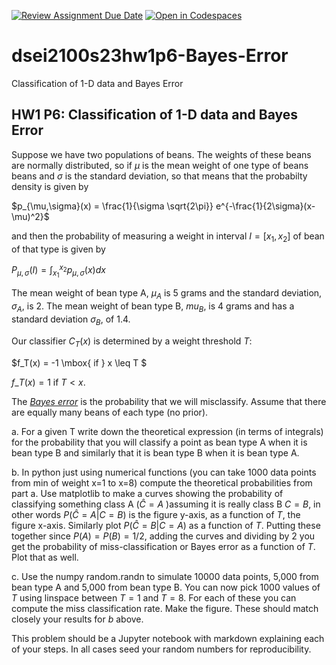 [![Review Assignment Due Date](https://classroom.github.com/assets/deadline-readme-button-24ddc0f5d75046c5622901739e7c5dd533143b0c8e959d652212380cedb1ea36.svg)](https://classroom.github.com/a/M2Ft8-Zx)
[![Open in Codespaces](https://classroom.github.com/assets/launch-codespace-7f7980b617ed060a017424585567c406b6ee15c891e84e1186181d67ecf80aa0.svg)](https://classroom.github.com/open-in-codespaces?assignment_repo_id=13798537)
# dsei2100s23hw1p6-Bayes-Error
Classification of 1-D data and Bayes Error

## HW1 P6: Classification of 1-D data and Bayes Error

Suppose we have two populations of beans. The weights of these beans are normally distributed, so if $\mu$ is the mean weight of one type of beans beans and $\sigma$ is the standard deviation, so that means that the probabilty density is given by 
    
$p_{\mu,\sigma}(x) = \frac{1}{\sigma \sqrt{2\pi}} e^{-\frac{1}{2\sigma}(x-\mu)^2}$

and then the probability of measuring a weight in interval $I=[x_1,x_2]$ of bean of that type is given by

$P_{\mu,\sigma}(I) = \int_{x_1}^{x_2} p_{\mu,\sigma}(x) dx$

The mean weight of bean type A, $\mu_A$ is 5 grams and the standard deviation, $\sigma_A$, is 2. The mean weight of bean type B, $mu_B$, is 4 grams and has a standard deviation $\sigma_B$, of  1.4.

Our classifier $C_T(x)$ is determined by a weight threshold $T$:

$f\_T(x) = -1 \mbox{ if } x \leq T $

$f\_T(x) = 1  \mbox{ if } T < x  .$

The [*Bayes error*](https://en.wikipedia.org/wiki/Bayes_error_rate) is the probability that we will misclassify. Assume  that there are equally many beans of each type (no prior).

a. For a given T write down the theoretical expression (in terms of integrals) for the probability that you will classify a point as bean type A when it is bean type B and similarly that it is bean type B when it is bean type A.

b. In python just using numerical functions (you can take 1000 data points from min of weight x=1 to x=8) compute the theoretical probabilities from part a. Use matplotlib to make a curves showing the probability of classifying something class A ($\hat{C}=A$ )assuming it is really class B $C=B$, in other words $P(\hat{C}=A| C=B)$ is the figure y-axis, as a function of $T$, the figure x-axis. Similarly plot $P(\hat{C}=B| C=A)$ as a function of $T$. Putting these together since $P(A)=P(B)=1/2$, adding the curves and dividing by 2 you get the probability of miss-classification or Bayes error as a function of $T$. Plot that as well. 

c. Use the numpy random.randn to simulate 10000 data points, 5,000 from bean type A and 5,000 from bean type B. You can now pick 1000 values of $T$ using linspace between $T=1$ and $T=8$. For each of these you can compute the miss classification rate. Make the figure. These should match closely your results for $b$ above.

This problem should be a Jupyter notebook with markdown explaining each of your steps. In all cases seed your random numbers for reproducibility.
